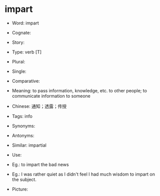 # impart

- Word: impart
- Cognate: 
- Story: 

- Type: verb [T]
- Plural: 
- Single: 
- Comparative: 
- Meaning: to pass information, knowledge, etc. to other people; to communicate information to someone
- Chinese: 通知；透露；传授
- Tags: info
- Synonyms: 
- Antonyms: 
- Similar: impartial
- Use: 
- Eg.: to impart the bad news
- Eg.: I was rather quiet as I didn't feel I had much wisdom to impart on the subject.
- Picture: 

